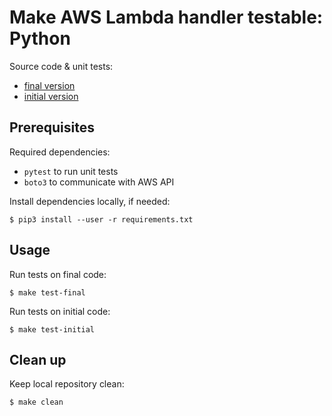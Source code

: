 # Make AWS Lambda handler testable: Python

Source code & unit tests:

- [final version](code_final)
- [initial version](code_initial)


## Prerequisites

Required dependencies:

- `pytest` to run unit tests
- `boto3` to communicate with AWS API

Install dependencies locally, if needed:

```shell
$ pip3 install --user -r requirements.txt
```


## Usage

Run tests on final code:

```shell
$ make test-final
```

Run tests on initial code:

```shell
$ make test-initial
```


## Clean up

Keep local repository clean:

```shell
$ make clean
```
